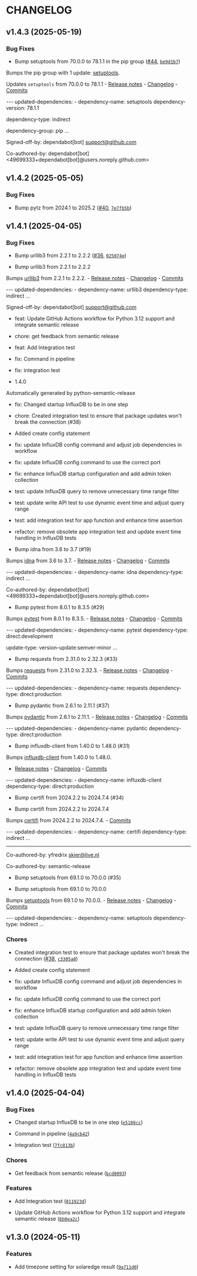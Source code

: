 # CHANGELOG


## v1.4.3 (2025-05-19)

### Bug Fixes

- Bump setuptools from 70.0.0 to 78.1.1 in the pip group
  ([#44](https://github.com/yfredrix/solaredge-influxdb/pull/44),
  [`be9d1b7`](https://github.com/yfredrix/solaredge-influxdb/commit/be9d1b7f7c58d2ec25b713d8714fa230da1ba685))

Bumps the pip group with 1 update: [setuptools](https://github.com/pypa/setuptools).

Updates `setuptools` from 70.0.0 to 78.1.1 - [Release
  notes](https://github.com/pypa/setuptools/releases) -
  [Changelog](https://github.com/pypa/setuptools/blob/main/NEWS.rst) -
  [Commits](https://github.com/pypa/setuptools/compare/v70.0.0...v78.1.1)

--- updated-dependencies: - dependency-name: setuptools dependency-version: 78.1.1

dependency-type: indirect

dependency-group: pip ...

Signed-off-by: dependabot[bot] <support@github.com>

Co-authored-by: dependabot[bot] <49699333+dependabot[bot]@users.noreply.github.com>


## v1.4.2 (2025-05-05)

### Bug Fixes

- Bump pytz from 2024.1 to 2025.2 ([#40](https://github.com/yfredrix/solaredge-influxdb/pull/40),
  [`7e7fb5b`](https://github.com/yfredrix/solaredge-influxdb/commit/7e7fb5b9550aaf66e261357d74e6ecee67d951bc))


## v1.4.1 (2025-04-05)

### Bug Fixes

- Bump urllib3 from 2.2.1 to 2.2.2 ([#36](https://github.com/yfredrix/solaredge-influxdb/pull/36),
  [`025074e`](https://github.com/yfredrix/solaredge-influxdb/commit/025074e303e32ce7fb95482e61359aeb49450735))

* Bump urllib3 from 2.2.1 to 2.2.2

Bumps [urllib3](https://github.com/urllib3/urllib3) from 2.2.1 to 2.2.2. - [Release
  notes](https://github.com/urllib3/urllib3/releases) -
  [Changelog](https://github.com/urllib3/urllib3/blob/main/CHANGES.rst) -
  [Commits](https://github.com/urllib3/urllib3/compare/2.2.1...2.2.2)

--- updated-dependencies: - dependency-name: urllib3 dependency-type: indirect ...

Signed-off-by: dependabot[bot] <support@github.com>

* feat: Update GitHub Actions workflow for Python 3.12 support and integrate semantic release

* chore: get feedback from semantic release

* feat: Add Integration test

* fix: Command in pipeline

* fix: integration test

* 1.4.0

Automatically generated by python-semantic-release

* fix: Changed startup InfluxDB to be in one step

* chore: Created integration test to ensure that package updates won't break the connection (#38)

* Added create config statement

* fix: update InfluxDB config command and adjust job dependencies in workflow

* fix: update InfluxDB config command to use the correct port

* fix: enhance InfluxDB startup configuration and add admin token collection

* test: update InfluxDB query to remove unnecessary time range filter

* test: update write API test to use dynamic event time and adjust query range

* test: add integration test for app function and enhance time assertion

* refactor: remove obsolete app integration test and update event time handling in InfluxDB tests

* Bump idna from 3.6 to 3.7 (#19)

Bumps [idna](https://github.com/kjd/idna) from 3.6 to 3.7. - [Release
  notes](https://github.com/kjd/idna/releases) -
  [Changelog](https://github.com/kjd/idna/blob/master/HISTORY.rst) -
  [Commits](https://github.com/kjd/idna/compare/v3.6...v3.7)

--- updated-dependencies: - dependency-name: idna dependency-type: indirect ...

Co-authored-by: dependabot[bot] <49699333+dependabot[bot]@users.noreply.github.com>

* Bump pytest from 8.0.1 to 8.3.5 (#29)

Bumps [pytest](https://github.com/pytest-dev/pytest) from 8.0.1 to 8.3.5. - [Release
  notes](https://github.com/pytest-dev/pytest/releases) -
  [Changelog](https://github.com/pytest-dev/pytest/blob/main/CHANGELOG.rst) -
  [Commits](https://github.com/pytest-dev/pytest/compare/8.0.1...8.3.5)

--- updated-dependencies: - dependency-name: pytest dependency-type: direct:development

update-type: version-update:semver-minor ...

* Bump requests from 2.31.0 to 2.32.3 (#33)

Bumps [requests](https://github.com/psf/requests) from 2.31.0 to 2.32.3. - [Release
  notes](https://github.com/psf/requests/releases) -
  [Changelog](https://github.com/psf/requests/blob/main/HISTORY.md) -
  [Commits](https://github.com/psf/requests/compare/v2.31.0...v2.32.3)

--- updated-dependencies: - dependency-name: requests dependency-type: direct:production

* Bump pydantic from 2.6.1 to 2.11.1 (#37)

Bumps [pydantic](https://github.com/pydantic/pydantic) from 2.6.1 to 2.11.1. - [Release
  notes](https://github.com/pydantic/pydantic/releases) -
  [Changelog](https://github.com/pydantic/pydantic/blob/main/HISTORY.md) -
  [Commits](https://github.com/pydantic/pydantic/compare/v2.6.1...v2.11.1)

--- updated-dependencies: - dependency-name: pydantic dependency-type: direct:production

* Bump influxdb-client from 1.40.0 to 1.48.0 (#31)

Bumps [influxdb-client](https://github.com/influxdata/influxdb-client-python) from 1.40.0 to 1.48.0.
  - [Release notes](https://github.com/influxdata/influxdb-client-python/releases) -
  [Changelog](https://github.com/influxdata/influxdb-client-python/blob/master/CHANGELOG.md) -
  [Commits](https://github.com/influxdata/influxdb-client-python/compare/v1.40.0...v1.48.0)

--- updated-dependencies: - dependency-name: influxdb-client dependency-type: direct:production

* Bump certifi from 2024.2.2 to 2024.7.4 (#34)

* Bump certifi from 2024.2.2 to 2024.7.4

Bumps [certifi](https://github.com/certifi/python-certifi) from 2024.2.2 to 2024.7.4. -
  [Commits](https://github.com/certifi/python-certifi/compare/2024.02.02...2024.07.04)

--- updated-dependencies: - dependency-name: certifi dependency-type: indirect ...

---------

Co-authored-by: yfredrix <skier@live.nl>

Co-authored-by: semantic-release <semantic-release>

* Bump setuptools from 69.1.0 to 70.0.0 (#35)

* Bump setuptools from 69.1.0 to 70.0.0

Bumps [setuptools](https://github.com/pypa/setuptools) from 69.1.0 to 70.0.0. - [Release
  notes](https://github.com/pypa/setuptools/releases) -
  [Changelog](https://github.com/pypa/setuptools/blob/main/NEWS.rst) -
  [Commits](https://github.com/pypa/setuptools/compare/v69.1.0...v70.0.0)

--- updated-dependencies: - dependency-name: setuptools dependency-type: indirect ...

### Chores

- Created integration test to ensure that package updates won't break the connection
  ([#38](https://github.com/yfredrix/solaredge-influxdb/pull/38),
  [`c3305a0`](https://github.com/yfredrix/solaredge-influxdb/commit/c3305a062114f80e71483736311fe24b26c9a8c0))

* Added create config statement

* fix: update InfluxDB config command and adjust job dependencies in workflow

* fix: update InfluxDB config command to use the correct port

* fix: enhance InfluxDB startup configuration and add admin token collection

* test: update InfluxDB query to remove unnecessary time range filter

* test: update write API test to use dynamic event time and adjust query range

* test: add integration test for app function and enhance time assertion

* refactor: remove obsolete app integration test and update event time handling in InfluxDB tests


## v1.4.0 (2025-04-04)

### Bug Fixes

- Changed startup InfluxDB to be in one step
  ([`e5108cc`](https://github.com/yfredrix/solaredge-influxdb/commit/e5108cc4959ef5c85558d5ee1a0b44a5872de33f))

- Command in pipeline
  ([`4a9cb42`](https://github.com/yfredrix/solaredge-influxdb/commit/4a9cb42275d167835098201f2c956938d61c1bb3))

- Integration test
  ([`7fc813b`](https://github.com/yfredrix/solaredge-influxdb/commit/7fc813b4d423d3ad9b52d48b9b3ea739bf58c1da))

### Chores

- Get feedback from semantic release
  ([`bcd0093`](https://github.com/yfredrix/solaredge-influxdb/commit/bcd009304a7ae613a8f36887c960cbf8bc8b59a2))

### Features

- Add Integration test
  ([`011923d`](https://github.com/yfredrix/solaredge-influxdb/commit/011923d27ee0001672c535f3917f67732d8f22ae))

- Update GitHub Actions workflow for Python 3.12 support and integrate semantic release
  ([`6b0ea2c`](https://github.com/yfredrix/solaredge-influxdb/commit/6b0ea2c200be36d8b401e2d3a19c919ae496d85d))


## v1.3.0 (2024-05-11)

### Features

- Add timezone setting for solaredge result
  ([`9a711d0`](https://github.com/yfredrix/solaredge-influxdb/commit/9a711d0889218866adfb77999e3ffac047a7994f))
